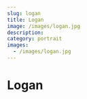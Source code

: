 ```yaml
---
slug: logan
title: Logan
image: /images/logan.jpg
description:
category: portrait
images:
  - /images/logan.jpg
---
```


# Logan
